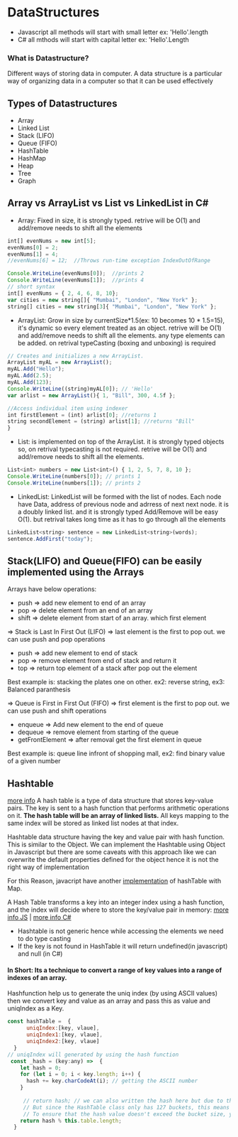 # DataStructures
- Javascript all methods will start with small letter ex: 'Hello'.length
- C# all mthods will start with capital letter ex: 'Hello'.Length

### What is Datastructure?
Different ways of storing data in computer. A data structure is a particular way of organizing data in a computer so that it can be used effectively

## Types of Datastructures
- Array
- Linked List
- Stack (LIFO)
- Queue (FIFO)
- HashTable
- HashMap
- Heap
- Tree
- Graph

## Array vs ArrayList vs List vs LinkedList in C#

- Array: Fixed in size, it is strongly typed. retrive will be O(1) and add/remove needs to shift all the elements
```javascript
int[] evenNums = new int[5];
evenNums[0] = 2;
evenNums[1] = 4;
//evenNums[6] = 12;  //Throws run-time exception IndexOutOfRange

Console.WriteLine(evenNums[0]);  //prints 2
Console.WriteLine(evenNums[1]);  //prints 4
// short syntax
int[] evenNums = { 2, 4, 6, 8, 10}; 
var cities = new string[]{ "Mumbai", "London", "New York" }; 
string[] cities = new string[3]{ "Mumbai", "London", "New York" };
```
- ArrayList: Grow in size by currentSize*1.5(ex: 10 becomes 10 * 1.5=15), it's dynamic so every element treated as an object. retrive will be O(1) and add/remove needs to shift all the elements.
any type elements can be added. on retrival typeCasting (boxing and unboxing) is required
```javascript
// Creates and initializes a new ArrayList.
ArrayList myAL = new ArrayList();
myAL.Add("Hello");
myAL.Add(2.5);
myAL.Add(123);
Console.WriteLine((string)myAL[0]); // 'Hello'
var arlist = new ArrayList(){ 1, "Bill", 300, 4.5f };

//Access individual item using indexer
int firstElement = (int) arlist[0]; //returns 1
string secondElement = (string) arlist[1]; //returns "Bill"
}
```
- List: is implemented on top of the ArrayList. it is strongly typed objects so, on retrival typecasting is not required.  retrive will be O(1) and add/remove needs to shift all the elements.
```javascript
List<int> numbers = new List<int>() { 1, 2, 5, 7, 8, 10 };
Console.WriteLine(numbers[0]); // prints 1
Console.WriteLine(numbers[1]); // prints 2
```
- LinkedList: LinkedList will be formed with the list of nodes. Each node have Data, address of previous node and adrress of next next node. it is a doubly linked list. and it is strongly typed Add/Remove will be easy O(1). but retrival takes long time as it has to go through all the elements
```javascript
LinkedList<string> sentence = new LinkedList<string>(words);
sentence.AddFirst("today");
```

## Stack(LIFO) and Queue(FIFO) can be easily implemented using the Arrays

Arrays have below operations:
- push => add new element to end of an array
- pop => delete element from an end of an array
- shift => delete element from start of an array. which first element

=> Stack is Last In First Out (LIFO) => last element is the first to pop out. we can use push and pop operations
- push => add new element to end of stack 
- pop => remove element from end of stack and return it
- top => return top element of a stack  after pop out the element 

Best example is: stacking the plates one on other. ex2: reverse string, ex3: Balanced paranthesis

=> Queue is First in First Out (FIFO) => first element is the first to pop out. we can use push and shift operations
- enqueue => Add new element to the end of queue
- dequeue => remove element from starting of the queue
- getFrontElement => after removal get the first element in queue

Best example is: queue line infront of shopping mall, ex2: find binary value of a given number

## Hashtable
[more info](https://www.educative.io/edpresso/what-is-a-hash-table)
A hash table is a type of data structure that stores key-value pairs. The key is sent to a hash function that performs arithmetic operations on it. **The hash table will be an array of linked lists.** All keys mapping to the same index will be stored as linked list nodes at that index.

Hashtable data structure having the key and value pair with hash function. This is similar to the Object. We can implement the Hashtable using Object in Javascript but there are some caveats with this approach like we can overwrite the default properties defined for the object hence it is not the right way of implementation

For this Reason, javacript have another [implementation](./hashtable.js) of hashTable with Map. 

A Hash Table transforms a key into an integer index using a hash function, and the index will decide where to store the key/value pair in memory:
[more info JS](https://www.freecodecamp.org/news/javascript-hash-table-associative-array-hashing-in-js/) | [more info C#](https://www.tutorialsteacher.com/csharp/csharp-hashtable)

- Hashtable is not generic hence while accessing the elements we need to do type casting
- If the key is not found in HashTable it will return undefined(in javascript) and null (in C#)

#### In Short: Its a technique to convert a range of key values into a range of indexes of an array. 

Hashfunction help us to generate the uniq index (by using ASCII values) then we convert key and value as an array and pass this as value and uniqIndex as a Key.
```javascript
const hashTable =  {
      uniqIndex:[key, vlaue],
      uniqIndex1:[key, vlaue],
      uniqIndex2:[key, vlaue]
  }
// uniqIndex will generated by using the hash function
 const _hash = (key:any) =>  {
    let hash = 0;
    for (let i = 0; i < key.length; i++) {
      hash += key.charCodeAt(i); // getting the ASCII number
    }
    
     // return hash; // we can also written the hash here but due to the JS limitation reason below
     // But since the HashTable class only has 127 buckets, this means that the _hash() method must return a number between 0 and 127.
     // To ensure that the hash value doesn't exceed the bucket size, you need to use the modulo operator as shown below:
    return hash % this.table.length;
  }
```

